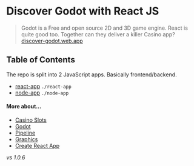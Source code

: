 # Discover Godot with React JS

> Godot is a Free and open source 2D and 3D game engine. React is quite good too. Together can they deliver a killer Casino app? [discover-godot.web.app](https://discover-godot.web.app)

## Table of Contents

The repo is split into 2 JavaScript apps. Basically frontend/backend.

- [react-app](./docs/react-app.md) `./react-app`  
- [node-app](./docs/node-app.md) `./node-app`  

#### More about... 

- [Casino Slots](./docs/casino-slots.md)
- [Godot](./docs/godot.md) 
- [Pipeline](./docs/pipeline.md)
- [Graphics](./docs/graphics.md)
- [Create React App](./docs/create-react-app.md)

_vs 1.0.6_
